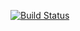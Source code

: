 [![Build Status](https://travis-ci.org/DavisGuohua-xie/cse100lab.svg?branch=master)](https://travis-ci.org/DavisGuohua-xie/cse100lab)

